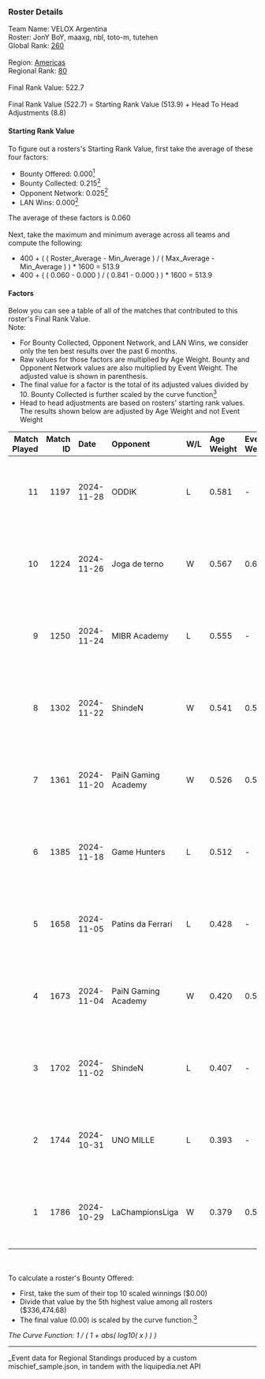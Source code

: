 ### Roster Details<br />
Team Name: VELOX Argentina<br />
Roster: JonY BoY, maaxg, nbl, toto-m, tutehen<br />
Global Rank: [260](../../standings_global_2025_03_01.md)<br />
<br />
Region: [Americas]( ../../standings_americas_2025_03_01.md)<br />
Regional Rank: [80]( ../../standings_americas_2025_03_01.md)<br />
<br />
Final Rank Value:  522.7<br />
<br />
Final Rank Value (522.7) = Starting Rank Value (513.9) + Head To Head Adjustments (8.8)<br />

#### Starting Rank Value<br />
To figure out a rosters's Starting Rank Value, first take the average of these four factors:<br />
- Bounty Offered: 0.000[<sup>1</sup>](#table2)
- Bounty Collected: 0.215[<sup>2</sup>](#table1)
- Opponent Network: 0.025[<sup>2</sup>](#table1)
- LAN Wins: 0.000[<sup>2</sup>](#table1)

The average of these factors is 0.060<br />
<br />
Next, take the maximum and minimum average across all teams and compute the following:<br />
- 400 + ( ( Roster_Average - Min_Average ) / ( Max_Average - Min_Average ) ) * 1600 = 513.9
- 400 + ( ( 0.060 - 0.000 ) / ( 0.841 - 0.000 ) ) * 1600 = 513.9


#### Factors<br />
Below you can see a table of all of the matches that contributed to this roster's Final Rank Value.<br />
Note:<br />

- For Bounty Collected, Opponent Network, and LAN Wins, we consider only the ten best results over the past 6 months.
- Raw values for those factors are multiplied by Age Weight. Bounty and Opponent Network values are also multiplied by Event Weight. The adjusted value is shown in parenthesis.
- The final value for a factor is the total of its adjusted values divided by 10. Bounty Collected is further scaled by the curve function[<sup>3</sup>](#curveFunction)
- Head to head adjustments are based on rosters' starting rank values. The results shown below are adjusted by Age Weight and not Event Weight
<span id="table1"></span><br />


| Match Played | Match ID | Date       | Opponent            | W/L | Age Weight | Event Weight | Bounty Collected | Opponent Network | LAN Wins  | H2H Adj. | Roster                                |
| -: | -: | :- | :- | :- | :- | :- | :- | :- | :- | -: | :- |
|           11 |     1197 | 2024-11-28 | ODDIK               | L   | 0.581      | -            | -                | -                | -         |    -2.60 | JonY BoY, maaxg, nbl, toto-m, tutehen |
|           10 |     1224 | 2024-11-26 | Joga de terno       | W   | 0.567      | 0.608        | 0.000 (0.000)    | 0.111 (0.038)    | 0 (0.000) |     8.33 | JonY BoY, maaxg, nbl, toto-m, tutehen |
|            9 |     1250 | 2024-11-24 | MIBR Academy        | L   | 0.555      | -            | -                | -                | -         |    -5.32 | JonY BoY, maaxg, nbl, toto-m, tutehen |
|            8 |     1302 | 2024-11-22 | ShindeN             | W   | 0.541      | 0.587        | 0.005 (0.002)    | 0.377 (0.120)    | 0 (0.000) |    12.27 | JonY BoY, maaxg, nbl, toto-m, tutehen |
|            7 |     1361 | 2024-11-20 | PaiN Gaming Academy | W   | 0.526      | 0.589        | 0.000 (0.000)    | 0.088 (0.027)    | 0 (0.000) |     5.75 | JonY BoY, maaxg, nbl, toto-m, tutehen |
|            6 |     1385 | 2024-11-18 | Game Hunters        | L   | 0.512      | -            | -                | -                | -         |    -8.50 | JonY BoY, maaxg, nbl, toto-m, tutehen |
|            5 |     1658 | 2024-11-05 | Patins da Ferrari   | L   | 0.428      | -            | -                | -                | -         |    -7.04 | JonY BoY, maaxg, nbl, toto-m, tutehen |
|            4 |     1673 | 2024-11-04 | PaiN Gaming Academy | W   | 0.420      | 0.580        | 0.000 (0.000)    | 0.088 (0.022)    | 0 (0.000) |     4.53 | JonY BoY, maaxg, nbl, toto-m, tutehen |
|            3 |     1702 | 2024-11-02 | ShindeN             | L   | 0.407      | -            | -                | -                | -         |    -3.61 | JonY BoY, maaxg, nbl, toto-m, tutehen |
|            2 |     1744 | 2024-10-31 | UNO MILLE           | L   | 0.393      | -            | -                | -                | -         |    -3.14 | JonY BoY, maaxg, nbl, toto-m, tutehen |
|            1 |     1786 | 2024-10-29 | LaChampionsLiga     | W   | 0.379      | 0.533        | 0.003 (0.001)    | 0.199 (0.040)    | 0 (0.000) |     8.10 | JonY BoY, maaxg, nbl, toto-m, tutehen |

<br />
<span id="table2"></span><br />
To calculate a roster's Bounty Offered:<br />

- First, take the sum of their top 10 scaled winnings ($0.00)
- Divide that value by the 5th highest value among all rosters ($336,474.68)
- The final value (0.00) is scaled by the curve function.[<sup>3</sup>](#curveFunction)

<span id="curveFunction"></span>_The Curve Function: 1 / ( 1 + abs( log10( x ) ) )_<br />

---
_Event data for Regional Standings produced by a custom mischief_sample.json, in tandem with the liquipedia.net API<br />

